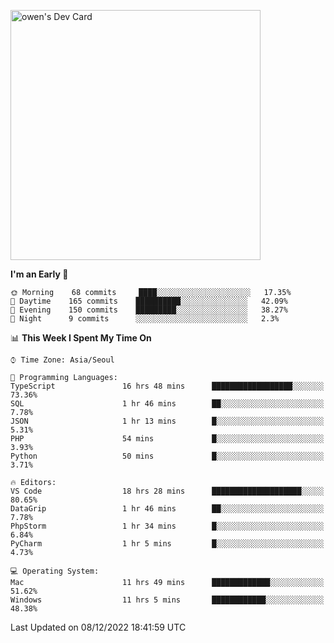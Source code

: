<a href="https://app.daily.dev/owen_9066"><img src="https://api.daily.dev/devcards/51e5c69f10114f2abe0ae390c27b0828.png?r=hyb" width="400" alt="owen's Dev Card"/></a>

 
 <!--START_SECTION:waka-->
**I'm an Early 🐤** 

```text
🌞 Morning    68 commits     ████░░░░░░░░░░░░░░░░░░░░░   17.35% 
🌆 Daytime    165 commits    ██████████░░░░░░░░░░░░░░░   42.09% 
🌃 Evening    150 commits    █████████░░░░░░░░░░░░░░░░   38.27% 
🌙 Night      9 commits      ░░░░░░░░░░░░░░░░░░░░░░░░░   2.3%

```


📊 **This Week I Spent My Time On** 

```text
⌚︎ Time Zone: Asia/Seoul

💬 Programming Languages: 
TypeScript               16 hrs 48 mins      ██████████████████░░░░░░░   73.36% 
SQL                      1 hr 46 mins        ██░░░░░░░░░░░░░░░░░░░░░░░   7.78% 
JSON                     1 hr 13 mins        █░░░░░░░░░░░░░░░░░░░░░░░░   5.31% 
PHP                      54 mins             █░░░░░░░░░░░░░░░░░░░░░░░░   3.93% 
Python                   50 mins             █░░░░░░░░░░░░░░░░░░░░░░░░   3.71%

🔥 Editors: 
VS Code                  18 hrs 28 mins      ████████████████████░░░░░   80.65% 
DataGrip                 1 hr 46 mins        ██░░░░░░░░░░░░░░░░░░░░░░░   7.78% 
PhpStorm                 1 hr 34 mins        █░░░░░░░░░░░░░░░░░░░░░░░░   6.84% 
PyCharm                  1 hr 5 mins         █░░░░░░░░░░░░░░░░░░░░░░░░   4.73%

💻 Operating System: 
Mac                      11 hrs 49 mins      █████████████░░░░░░░░░░░░   51.62% 
Windows                  11 hrs 5 mins       ████████████░░░░░░░░░░░░░   48.38%

```


 Last Updated on 08/12/2022 18:41:59 UTC
<!--END_SECTION:waka-->
